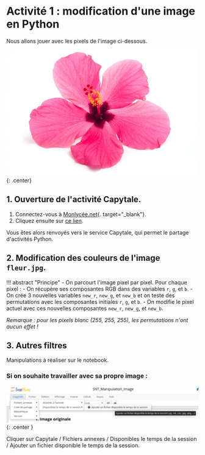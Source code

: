 # Activité 1 : modification d'une image en Python


Nous allons jouer avec les pixels de l'image ci-dessous.

![](data/fleur.jpg){: .center}

## 1. Ouverture de l'activité Capytale.

1. Connectez-vous à [Monlycée.net](https://ent.iledefrance.fr/auth/login?callback=https%3A%2F%2Fent.iledefrance.fr%2F#/){. target="_blank"}.
2. Cliquez ensuite sur [ce lien](https://capytale2.ac-paris.fr/web/c/5a45-2677237). 


Vous êtes alors renvoyés vers le service Capytale, qui permet le partage d'activités Python.

## 2. Modification des couleurs de l'image ```fleur.jpg```.

!!! abstract "Principe"
    - On parcourt l'image pixel par pixel. Pour chaque pixel :
    - On récupère ses composantes RGB dans des variables ```r```, ```g```, et ```b```.
    - On crée 3 nouvelles variables   ```new_r```, ```new_g```, et ```new_b``` et on teste des permutations avec les composantes initiales  ```r```, ```g```, et ```b```.
    - On modifie le pixel actuel avec ces nouvelles composantes ```new_r```, ```new_g```, et ```new_b```.

*Remarque : pour les pixels blanc (255, 255, 255), les permutations n'ont aucun effet !*  

## 3. Autres filtres

Manipulations à réaliser sur le notebook.  

### Si on souhaite travailler avec sa propre image :


![image](data/methode.png){: .center }


Cliquer sur Capytale / Fichiers annexes / Disponibles le temps de la session / Ajouter un fichier disponible le temps de la session.
